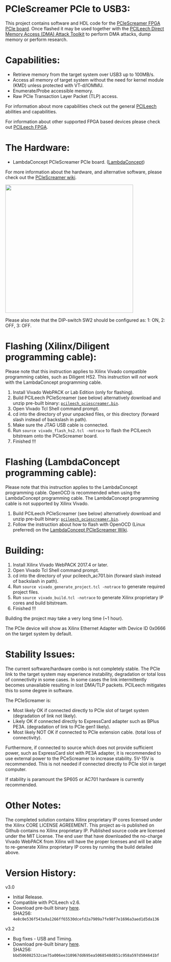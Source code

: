PCIeScreamer PCIe to USB3:
=================
This project contains software and HDL code for the [PCIeScreamer FPGA PCIe board](https://shop.lambdaconcept.com).
Once flashed it may be used together with the [PCILeech Direct Memory Access (DMA) Attack Toolkit](https://github.com/ufrisk/pcileech/) to perform DMA attacks, dump memory or perform research.

Capabilities:
=================
* Retrieve memory from the target system over USB3 up to 100MB/s.
* Access all memory of target system without the need for kernel module (KMD) unless protected with VT-d/IOMMU.
* Enumerate/Probe accessible memory.
* Raw PCIe Transaction Layer Packet (TLP) access.

For information about more capabilities check out the general [PCILeech](https://github.com/ufrisk/pcileech/) abilities and capabilities.

For information about other supported FPGA based devices please check out [PCILeech FPGA](https://github.com/ufrisk/pcileech-fpga/).

The Hardware:
=================
* LambdaConcept PCIeScreamer PCIe board. ([LambdaConcept](http://shop.lambdaconcept.com/home/11-pciescreamer.html))

For more information about the hardware, and alternative software, please check out the [PCIeScreamer wiki](http://blog.lambdaconcept.com/doku.php?id=products:pcie_screamer).

<img src="https://gist.githubusercontent.com/ufrisk/c5ba7b360335a13bbac2515e5e7bb9d7/raw/e4e9ae4bf5fe0f723d6afe30703ac97df7e2c905/__gh_pciescreamer2.jpg" height="400"/>

Please also note that the DIP-switch SW2 should be configured as: 1: ON, 2: OFF, 3: OFF.

Flashing (Xilinx/Diligent programming cable):
=================
Please note that this instruction applies to Xilinx Vivado compatible programming cables, such as Diligent HS2. This instruction will <i>not</i> work with the LambdaConcept programming cable.
1) Install Vivado WebPACK or Lab Edition (only for flashing).
2) Build PCILeech PCIeScreamer (see below) alternatively download and unzip pre-built binary: [`pcileech_pciescreamer.bin`](https://mega.nz/#!1LgCzDTQ!5bo20E17oYc_zA1ofwAzXFgGtiHuEoa4PyaXrPk4spY).
3) Open Vivado Tcl Shell command prompt.
4) cd into the directory of your unpacked files, or this directory (forward slash instead of backslash in path).
5) Make sure the JTAG USB cable is connected.
6) Run `source vivado_flash_hs2.tcl -notrace` to flash the PCILeech bitstream onto the PCIeScreamer board.
7) Finished !!!

Flashing (LambdaConcept programming cable):
=================
Please note that this instruction applies to the LambdaConcept programming cable. OpenOCD is recommended when using the LambdaConcept programming cable. The LambdaConcept programming cable is not supported by Xilinx Vivado.
1) Build PCILeech PCIeScreamer (see below) alternatively download and unzip pre-built binary: [`pcileech_pciescreamer.bin`](https://mega.nz/#!1LgCzDTQ!5bo20E17oYc_zA1ofwAzXFgGtiHuEoa4PyaXrPk4spY).
2) Follow the instruction about how to flash with OpenOCD (Linux preferred) on the [LambdaConcept PCIeScreamer Wiki](http://blog.lambdaconcept.com/doku.php?id=products:pcie_screamer).

Building:
=================
1) Install Xilinx Vivado WebPACK 2017.4 or later.
2) Open Vivado Tcl Shell command prompt.
3) cd into the directory of your pcileech_ac701.bin (forward slash instead of backslash in path).
4) Run `source vivado_generate_project.tcl -notrace` to generate required project files.
5) Run `source vivado_build.tcl -notrace` to generate Xilinx proprietary IP cores and build bitstream.
6) Finished !!!

Building the project may take a very long time (~1 hour).

The PCIe device will show as Xilinx Ethernet Adapter with Device ID 0x0666 on the target system by default.

Stability Issues:
=================
The current software/hardware combo is not completely stable. The PCIe link to the target system may experience instability, degradation or total loss of connectivity in some cases. In some cases the link intermittently becomes unavailable resulting in lost DMA/TLP packets. PCILeech mitigates this to some degree in software.

The PCIeScreamer is:
* Most likely OK if connected directly to PCIe slot of target system (degradation of link not likely).
* Likely OK if connected directly to ExpressCard adapter such as BPlus PE3A. (degradation of link to PCIe gen1 likely).
* Most likely NOT OK if connected to PCIe extension cable. (total loss of connectivity).

Furthermore, if connected to source which does not provide sufficient power, such as ExpressCard slot with PE3A adapter, it is recommended to use external power to the PCeScreamer to increase stability. 5V-15V is recommended. This is not needed if connected directly to PCIe slot in target computer.

If stability is paramount the SP605 or AC701 hardware is currently recommended.

Other Notes:
=================
The completed solution contains Xilinx proprietary IP cores licensed under the Xilinx CORE LICENSE AGREEMENT. This project as-is published on Github contains no Xilinx proprietary IP. Published source code are licensed under the MIT License. The end user that have downloaded the no-charge Vivado WebPACK from Xilinx will have the proper licenses and will be able to re-generate Xilinx proprietary IP cores by running the build detailed above.

Version History:
=================
v3.0
* Initial Release.
* Compatible with PCILeech v2.6.
* Download pre-built binary [here](https://mega.nz/#!VCBgzZZA!kTgM-J5OM9sv0r4TraetLpOrKxisFQ9RsTIOaoKnGN8). <br>SHA256: `4e8c0e536f543a9a1266ff65530dcefd2a7909a7fe98f7e1696a3aed1d5da136`

v3.2
* Bug fixes - USB and Timing.
* Download pre-built binary [here](https://mega.nz/#!1LgCzDTQ!5bo20E17oYc_zA1ofwAzXFgGtiHuEoa4PyaXrPk4spY). <br>SHA256: `bbd506082532cae75a006ee310967dd695ea5068548d851c958a597d504641bf`
